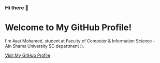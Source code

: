 ### Hi there 👋
<!DOCTYPE html>
<html lang="en">
<head>
    <meta charset="UTF-8">
    <meta name="viewport" content="width=device-width, initial-scale=1.0">
  
</head>
<body>
    <div class="container">
        <h1>Welcome to My GitHub Profile!</h1>
        <p>I'm Ayat Mohamed, student at Faculty of Computer & Information Science - Ain Shams University SC department :).</p>
        <div class="github-link">
            <a href="https://github.com/Ayat6102Mohamed">Visit My GitHub Profile</a>
        </div>
    </div>
</body>
</html>

<!--
**Ayat6102Mohamed/Ayat6102Mohamed** is a ✨ _special_ ✨ repository because its `README.md` (this file) appears on your GitHub profile.

Here are some ideas to get you started:

- 🔭 I’m currently working on ...
- 🌱 I’m currently learning ...
- 👯 I’m looking to collaborate on ...
- 🤔 I’m looking for help with ...
- 💬 Ask me about ...
- 📫 How to reach me: ...
- 😄 Pronouns: ...
- ⚡ Fun fact: ...
-->
